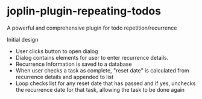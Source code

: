 # joplin-plugin-repeating-todos
A powerful and comprehensive plugin for todo repetition/recurrence

Initial design
* User clicks button to open dialog
* Dialog contains elements for user to enter recurrence details.
* Recurrence Information is saved to a database
* When user checks a task as complete, "reset date" is calculated from recurrence details and appended to list
* Loop checks list for any reset date that has passed and if yes, unchecks the recurrence date for that task, allowing the task to be done again
